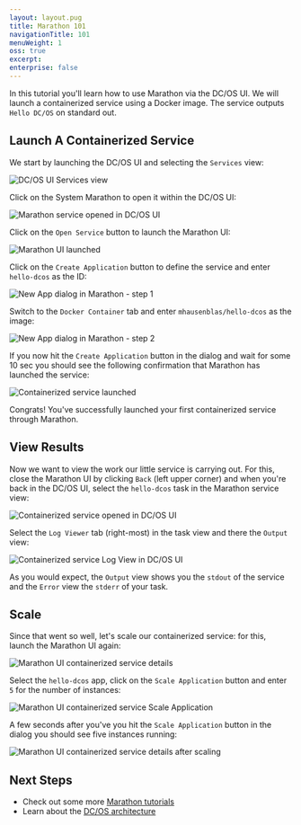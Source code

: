 ```yaml
---
layout: layout.pug
title: Marathon 101
navigationTitle: 101
menuWeight: 1
oss: true
excerpt:
enterprise: false
---
```


In this tutorial you'll learn how to use Marathon via the DC/OS UI. We will launch a containerized service using a Docker image.
The service outputs `Hello DC/OS` on standard out.

## Launch A Containerized Service

We start by launching the DC/OS UI and selecting the `Services` view:

![DC/OS UI Services view](../img/marathon101-step1.png)

Click on the System Marathon to open it within the DC/OS UI:

![Marathon service opened in DC/OS UI](../img/marathon101-step2.png)

Click on the `Open Service` button to launch the Marathon UI:

![Marathon UI launched](../img/marathon101-step3.png)

Click on the `Create Application` button to define the service and enter `hello-dcos` as the ID:

![New App dialog in Marathon - step 1](../img/marathon101-step4.png)

Switch to the `Docker Container` tab and enter `mhausenblas/hello-dcos` as the image:

![New App dialog in Marathon - step 2](../img/marathon101-step5.png)

If you now hit the `Create Application` button in the dialog and wait for some 10 sec you should see the following confirmation that Marathon has launched the service:

![Containerized service launched](../img/marathon101-step6.png)

Congrats! You've successfully launched your first containerized service through Marathon.

## View Results

Now we want to view the work our little service is carrying out. For this, close the Marathon UI by clicking `Back` (left upper corner) and when you're back in the DC/OS UI, select the `hello-dcos` task in the Marathon service view:

![Containerized service opened in DC/OS UI](../img/marathon101-step7a.png)

Select the `Log Viewer` tab (right-most) in the task view and there the `Output` view:

![Containerized service Log View in DC/OS UI](../img/marathon101-step7b.png)

As you would expect, the `Output` view shows you the `stdout` of the service and the `Error` view the `stderr` of your task.

## Scale

Since that went so well, let's scale our containerized service: for this, launch the Marathon UI again:

![Marathon UI containerized service details](../img/marathon101-step8a.png)

Select the `hello-dcos` app, click on the `Scale Application` button and enter `5` for the number of instances:

![Marathon UI containerized service Scale Application](../img/marathon101-step8b.png)

A few seconds after you've you hit the `Scale Application` button in the dialog you should see five instances running:

![Marathon UI containerized service details after scaling](../img/marathon101-step8c.png)

## Next Steps

- Check out some more [Marathon tutorials](/docs/1.7/usage/tutorials/marathon/)
- Learn about the [DC/OS architecture](/docs/1.7/overview/architecture/)
